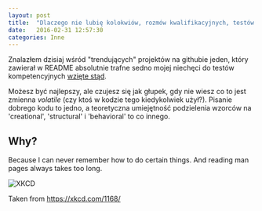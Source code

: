 ```yaml
---
layout: post
title:  "Dlaczego nie lubię kolokwiów, rozmów kwalifikacyjnych, testów kompetencyjnych"
date:   2016-02-31 12:57:30
categories: Inne
---
```


Znalazłem dzisiaj wśród "trendujących" projektów na githubie jeden, który zawierał w README absolutnie trafne sedno mojej niechęci do testów kompetencyjnych [wzięte stąd](https://github.com/santinic/how2). 

Możesz być najlepszy, ale czujesz się jak głupek, gdy nie wiesz co to jest zmienna *volatile* (czy ktoś w kodzie tego kiedykolwiek użył?). Pisanie dobrego kodu to jedno, a teoretyczna umiejętność podzielenia wzorców na 'creational', 'structural' i 'behavioral' to co innego.

## Why?
Because I can never remember how to do certain things. And reading man pages always takes too long.

![XKCD](http://imgs.xkcd.com/comics/tar.png)

Taken from https://xkcd.com/1168/
